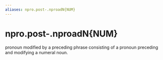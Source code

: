 ```yaml
---
aliases: npro.post-.nproadN{NUM}
---
```

# npro.post-.nproadN{NUM}

pronoun modified by a preceding phrase consisting of a pronoun preceding and modifying a numeral noun.